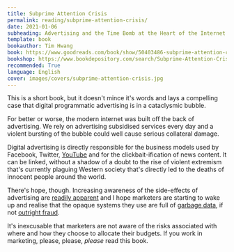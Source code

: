 ```yaml
---
title: Subprime Attention Crisis
permalink: reading/subprime-attention-crisis/
date: 2021-01-06
subheading: Advertising and the Time Bomb at the Heart of the Internet
template: book
bookauthor: Tim Hwang
book: https://www.goodreads.com/book/show/50403486-subprime-attention-crisis
bookshop: https://www.bookdepository.com/search/Subprime-Attention-Crisis-Tim-Hwang/9780374538651
recommended: True
language: English
cover: images/covers/subprime-attention-crisis.jpg
---
```


This is a short book, but it doesn't mince it's words and lays a compelling case that digital programmatic advertising is in a cataclysmic bubble.

For better or worse, the modern internet was built off the back of advertising. We rely on advertising subsidised services every day and a violent bursting of the bubble could well cause serious collateral damage.

Digital advertising is directly responsible for the business models used by Facebook, Twitter, [YouTube](https://www.jacquescorbytuech.com/writing/okr-youtube-unintended-consequences) and for the clickbait-ification of news content. It can be linked, without a shadow of a doubt to the rise of violent extremism that's currently plaguing Western society that's directly led to the deaths of innocent people around the world.

There's hope, though. Increasing awareness of the side-effects of advertising are [readily apparent](https://www.jacquescorbytuech.com/reading/the-age-of-surveillance-capitalism) and I hope marketers are starting to wake up and realise that the opaque systems they use are full of [garbage data](https://www.jacquescorbytuech.com/writing/marketers-addicted-bad-data), if not [outright fraud](https://www.mql.fm/002-60-million-60-billion-ad-fraud-question-augustine-fou).

It's inexcusable that marketers are not aware of the risks associated with where and how they choose to allocate their budgets. If you work in marketing, please, please, *please* read this book.